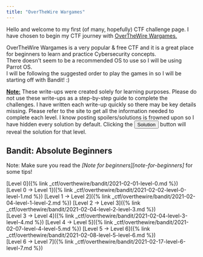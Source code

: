 ```yaml
---
title: "OverTheWire Wargames"
---
```


Hello and welcome to my first (of many, hopefully) CTF challenge page. I have chosen to begin my CTF journey with [OverTheWire Wargames.][over-the-wire]


OverTheWire Wargames is a very popular & free CTF and it is a great place for beginners to learn and practice Cybersecurity concepts.<br>
There doesn't seem to be a recommended OS to use so I will be using Parrot OS.<br>
I will be following the suggested order to play the games in so I will be starting off with Bandit! :)

<b><u>Note:</u></b> These write-ups were created solely for learning purposes. Please do not use these write-ups as a step-by-step guide to complete the challenges. I have written each write-up quickly so there
may be key details missing. Please refer to the site to get all the information needed to complete each level.
I know posting spoilers/solutions is frowned upon so I have hidden every solution by default. Clicking the <button>Solution</button> button will reveal the solution for that level.

<h2>Bandit: Absolute Beginners</h2>
Note: Make sure you read the <i>[Note for beginners][note-for-beginners]</i> for some tips!<br>

[Level 0]({% link _ctf/overthewire/bandit/2021-02-01-level-0.md %})<br>
[Level 0 -> Level 1]({% link _ctf/overthewire/bandit/2021-02-02-level-0-level-1.md %})
[Level 1 -> Level 2]({% link _ctf/overthewire/bandit/2021-02-04-level-1-level-2.md %})
[Level 2 -> Level 3]({% link _ctf/overthewire/bandit/2021-02-04-level-2-level-3.md %})<br>
[Level 3 -> Level 4]({% link _ctf/overthewire/bandit/2021-02-04-level-3-level-4.md %})
[Level 4 -> Level 5]({% link _ctf/overthewire/bandit/2021-02-07-level-4-level-5.md %})
[Level 5 -> Level 6]({% link _ctf/overthewire/bandit/2021-02-08-level-5-level-6.md %})<br>
[Level 6 -> Level 7]({% link _ctf/overthewire/bandit/2021-02-17-level-6-level-7.md %})


[over-the-wire]: https://overthewire.org/wargames/
[note-for-beginners]: https://overthewire.org/wargames_ctf/overthewire/bandit/


